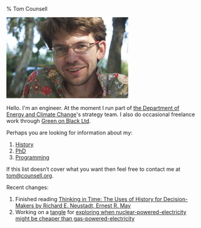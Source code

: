 % Tom Counsell

![](tomcounsell.jpg)

Hello. I'm an engineer. At the moment I run part of [the Department
of Energy and Climate Change][decc]'s strategy team. I also do occasional freelance work through [Green on Black Ltd][gnb].

Perhaps you are looking for information about my:

1.  [History](view/History.html)
2.  [PhD](view/Phd.html)
6.  [Programming](view/Programming.html)

If this list doesn’t cover what you want then feel free to contact me at <tom@counsell.org>.

Recent changes:

1.  Finished reading [Thinking in Time: The Uses of History for Decision-Makers
by Richard E. Neustadt, Ernest R. May](/books/thinking-in-time.html)
2.  Working on a [tangle](http://worrydream.com/Tangle/) for [exploring when nuclear-powered-electricity might be cheaper than gas-powered-electricity](http://tamc.github.io/tamc-tangles/whenwillitbecheaperthangas.html)


[decc]: https://www.gov.uk/government/organisations/department-of-energy-climate-change
[gnb]: http://www.greenonblack.com 
